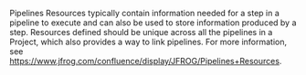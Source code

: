 Pipelines Resources typically contain information needed for a step in a pipeline to execute and can also be used to store information produced by a step. Resources defined should be unique across all the pipelines in a Project, which also provides a way to link pipelines. 
For more information, see https://www.jfrog.com/confluence/display/JFROG/Pipelines+Resources.
